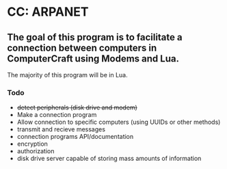 
# CC: ARPANET

## The goal of this program is to facilitate a connection between computers in ComputerCraft using Modems and Lua. 
The majority of this program will be in Lua.

### Todo

- ~~detect peripherals (disk drive and modem)~~
- Make a connection program
- Allow connection to specific computers (using UUIDs or other methods)
- transmit and recieve messages
- connection programs API/documentation
- encryption
- authorization
- disk drive server capable of storing mass amounts of information
